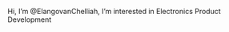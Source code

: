 Hi, I’m @ElangovanChelliah, I’m interested in Electronics Product Development

<!---
ElangovanChelliah/ElangovanChelliah is a ✨ special ✨ repository because its `README.md` (this file) appears on your GitHub profile.
You can click the Preview link to take a look at your changes.
--->
